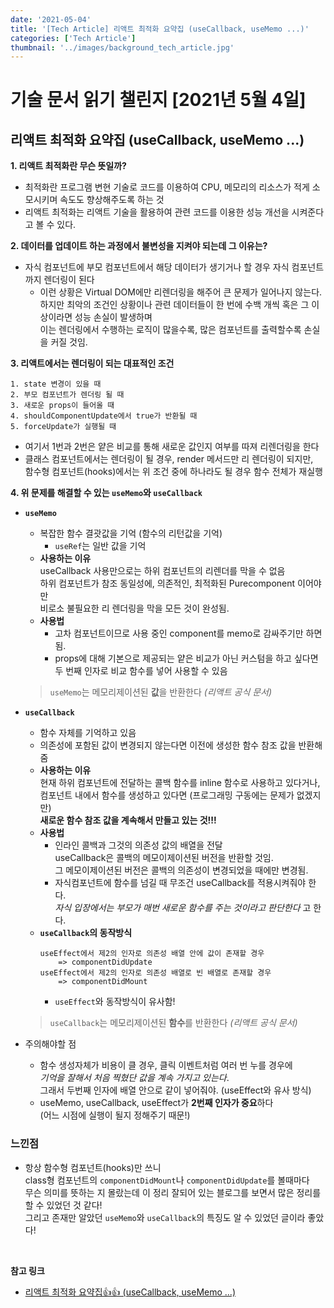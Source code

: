 ```yaml
---
date: '2021-05-04'
title: '[Tech Article] 리액트 최적화 요약집 (useCallback, useMemo ...)'
categories: ['Tech Article']
thumbnail: '../images/background_tech_article.jpg'
---
```


# 기술 문서 읽기 챌린지 [2021년 5월 4일]

## **리액트 최적화 요약집 (useCallback, useMemo ...)**

**1. 리액트 최적화란 무슨 뜻일까?**

-   최적화란 프로그램 변현 기술로 코드를 이용하여 CPU, 메모리의 리소스가 적게 소모시키며 속도도 향상해주도록 하는 것
-   리액트 최적화는 리액트 기술을 활용하여 관련 코드를 이용한 성능 개선을 시켜준다고 볼 수 있다.

**2. 데이터를 업데이트 하는 과정에서 불변성을 지켜야 되는데 그 이유는?**

-   자식 컴포넌트에 부모 컴포넌트에서 해당 데이터가 생기거나 할 경우 자식 컴포넌트까지 렌더링이 된다
    -   이런 상황은 Virtual DOM에만 리렌더링을 해주어 큰 문제가 일어나지 않는다.  
         하지만 최악의 조건인 상황이나 관련 데이터들이 한 번에 수백 개씩 혹은 그 이상이라면 성능 손실이 발생하며  
         이는 렌더링에서 수행하는 로직이 많을수록, 많은 컴포넌트를 출력할수록 손실을 커질 것임.

**3. 리액트에서는 렌더링이 되는 대표적인 조건**

```
1. state 변경이 있을 때
2. 부모 컴포넌트가 렌더링 될 때
3. 새로운 props이 들어올 때
4. shouldComponentUpdate에서 true가 반환될 때
5. forceUpdate가 실행될 때
```

-   여기서 1번과 2번은 얕은 비교를 통해 새로운 값인지 여부를 따져 리렌더링을 한다
-   클래스 컴포넌트에서는 렌더링이 될 경우, render 메서드만 리 렌더링이 되지만,  
    함수형 컴포넌트(hooks)에서는 위 조건 중에 하나라도 될 경우 함수 전체가 재실행

**4. 위 문제를 해결할 수 있는 `useMemo`와 `useCallback`**

-   **`useMemo`**
    -   복잡한 함수 결괏값을 기억 (함수의 리턴값을 기억)
        -   `useRef`는 일반 값을 기억
    -   **사용하는 이유**  
         useCallback 사용만으로는 하위 컴포넌트의 리렌더를 막을 수 없음  
         하위 컴포넌트가 참조 동일성에, 의존적인, 최적화된 Purecomponent 이어야만  
         비로소 불필요한 리 렌더링을 막을 모든 것이 완성됨.
    -   **사용법**
        -   고차 컴포넌트이므로 사용 중인 component를 memo로 감싸주기만 하면 됨.
        -   props에 대해 기본으로 제공되는 얕은 비교가 아닌 커스텀을 하고 싶다면  
             두 번째 인자로 비교 함수를 넣어 사용할 수 있음
    > `useMemo`는 메모리제이션된 **값**을 반환한다 _(리액트 공식 문서)_

-   **`useCallback`**
    -   함수 자체를 기억하고 있음
    -   의존성에 포함된 값이 변경되지 않는다면 이전에 생성한 함수 참조 값을 반환해줌
    -   **사용하는 이유**  
         현재 하위 컴포넌트에 전달하는 콜백 함수를 inline 함수로 사용하고 있다거나,  
         컴포넌트 내에서 함수를 생성하고 있다면 (프로그래밍 구동에는 문제가 없겠지만)  
         **새로운 함수 참조 값을 계속해서 만들고 있는 것!!!**
    -   **사용법**
        -   인라인 콜백과 그것의 의존성 값의 배열을 전달  
             useCallback은 콜백의 메모이제이션된 버전을 반환할 것임.  
             그 메모이제이션된 버전은 콜백의 의존성이 변경되었을 때에만 변경됨.
        -   자식컴포넌트에 함수를 넘길 때 무조건 useCallback를 적용시켜줘야 한다.  
             _자식 입장에서는 부모가 매번 새로운 함수를 주는 것이라고 판단한다_ 고 한다.
    -   **`useCallback`의 동작방식**
        ```
        useEffect에서 제2의 인자로 의존성 배열 안에 값이 존재할 경우
            => componentDidUpdate
        useEffect에서 제2의 인자로 의존성 배열로 빈 배열로 존재할 경우
            => componentDidMount
        ```
        -   `useEffect`와 동작방식이 유사함!
    > `useCallback`는 메모리제이션된 **함수**를 반환한다 _(리액트 공식 문서)_

- 주의해야할 점
    - 함수 생성자체가 비용이 클 경우, 클릭 이벤트처럼 여러 번 누를 경우에  
        _기억을 잘해서 처음 찍혔단 값을 계속 가지고 있는다_.  
        그래서 두번째 인자에 배열 안으로 같이 넣어줘야. (useEffect와 유사 방식)
    - useMemo, useCallback, useEffect가 **2번째 인자가 중요**하다  
        (어느 시점에 실행이 될지 정해주기 때문!)

### 느낀점

-   항상 함수형 컴포넌트(hooks)만 쓰니  
    class형 컴포넌트의 `componentDidMount`나 `componentDidUpdate`를 볼때마다  
    무슨 의미를 뜻하는 지 몰랐는데 이 정리 잘되어 있는 블로그를 보면서 많은 정리를 할 수 있었던 것 같다!  
    그리고 존재만 알았던 `useMemo`와 `useCallback`의 특징도 알 수 있었던 글이라 좋았다!

<br/>

**참고 링크**

-   [리액트 최적화 요약집👍👍 (useCallback, useMemo ...)](https://juicyjerry.tistory.com/148)
